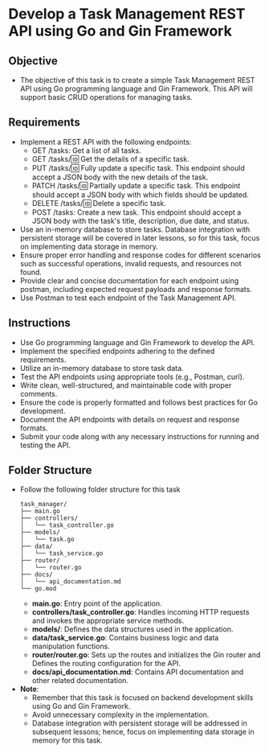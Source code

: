# Develop a Task Management REST API using Go and Gin Framework
## Objective
  - The objective of this task is to create a simple Task Management REST API using Go programming language and Gin Framework. This API will support basic CRUD operations for managing tasks.

## Requirements
  - Implement a REST API with the following endpoints:
    - GET /tasks: Get a list of all tasks.
    - GET /tasks/:id: Get the details of a specific task.
    - PUT /tasks/:id: Fully update a specific task. This endpoint should accept a JSON body with the new details of the task.
    - PATCH /tasks/:id: Partially update a specific task. This endpoint should accept a JSON body with which fields should be updated.
    - DELETE /tasks/:id: Delete a specific task.
    - POST /tasks: Create a new task. This endpoint should accept a JSON body with the task's title, description, due date, and status.
  - Use an in-memory database to store tasks. Database integration with persistent storage will be covered in later lessons, so for this task, focus on implementing data storage in memory.
  - Ensure proper error handling and response codes for different scenarios such as successful operations, invalid requests, and resources not found.
  - Provide clear and concise documentation for each endpoint using postman, including expected request payloads and response formats.
  - Use Postman to test each endpoint of the Task Management API.

## Instructions
  - Use Go programming language and Gin Framework to develop the API.
  - Implement the specified endpoints adhering to the defined requirements.
  - Utilize an in-memory database to store task data.
  - Test the API endpoints using appropriate tools (e.g., Postman, curl).
  - Write clean, well-structured, and maintainable code with proper comments.
  - Ensure the code is properly formatted and follows best practices for Go development.
  - Document the API endpoints with details on request and response formats.
  - Submit your code along with any necessary instructions for running and testing the API.

## Folder Structure
  - Follow the following folder structure for this task
    ```
    task_manager/
    ├── main.go
    ├── controllers/
    │   └── task_controller.go
    ├── models/
    │   └── task.go
    ├── data/
    │   └── task_service.go
    ├── router/
    │   └── router.go
    ├── docs/
    │   └── api_documentation.md
    └── go.mod
    ```
    - **main.go**: Entry point of the application.
    - **controllers/task_controller.go**: Handles incoming HTTP requests and invokes the appropriate service methods.
    - **models/**: Defines the data structures used in the application.
    - **data/task_service.go**: Contains business logic and data manipulation functions.
    - **router/router.go**: Sets up the routes and initializes the Gin router and Defines the routing configuration for the API.
    - **docs/api_documentation.md**: Contains API documentation and other related documentation.
  - **Note**:
    - Remember that this task is focused on backend development skills using Go and Gin Framework.
    - Avoid unnecessary complexity in the implementation.
    - Database integration with persistent storage will be addressed in subsequent lessons; hence, focus on implementing data storage in memory for this task.


